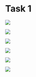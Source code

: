 # Task 1

![](/Assets/Task1_1.jpg)

![](/Assets/Task1_2.jpg)

![](/Assets/Task1_3.jpg)

![](/Assets/Task1_4.jpg)

![](/Assets/Task1_5.jpg)

![](/Assets/Task1_6.jpg)
